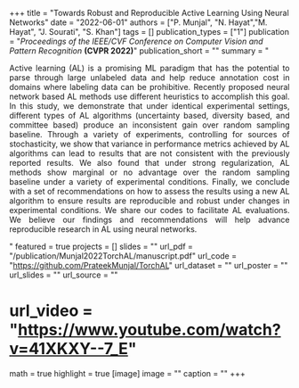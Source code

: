 +++
title = "Towards Robust and Reproducible Active Learning Using Neural Networks"
date = "2022-06-01"
authors = ["P. Munjal", "N. Hayat","M. Hayat", "J. Sourati", "S. Khan"]
tags = []
publication_types = ["1"]
publication = "_Proceedings of the IEEE/CVF Conference on Computer Vision and Pattern Recognition_ **(CVPR 2022)**"
publication_short = ""
summary = " <p style='text-align: justify;'> Active learning (AL) is a promising ML paradigm that has the potential to parse through large unlabeled data and help reduce annotation cost in domains where labeling data can be prohibitive. Recently proposed neural network based AL methods use different heuristics to accomplish this goal. In this study, we demonstrate that under identical experimental settings, different types of AL algorithms (uncertainty based, diversity based, and committee based) produce an inconsistent gain over random sampling baseline. Through a variety of experiments, controlling for sources of stochasticity, we show that variance in performance metrics achieved by AL algorithms can lead to results that are not consistent with the previously reported results. We also found that under strong regularization, AL methods show marginal or no advantage over the random sampling baseline under a variety of experimental conditions. Finally, we conclude with a set of recommendations on how to assess the results using a new AL algorithm to ensure results are reproducible and robust under changes in experimental conditions. We share our codes to facilitate AL evaluations. We believe our findings and recommendations will help advance reproducible research in AL using neural networks.  </p>"
featured = true
projects = []
slides = ""
url_pdf = "/publication/Munjal2022TorchAL/manuscript.pdf"
url_code = "https://github.com/PrateekMunjal/TorchAL"
url_dataset = ""
url_poster = ""
url_slides = ""
url_source = ""
# url_video = "https://www.youtube.com/watch?v=41XKXY--7_E"
math = true
highlight = true
[image]
image = ""
caption = ""
+++

